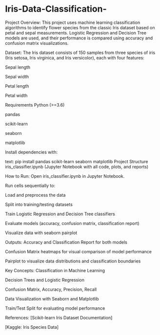 # Iris-Data-Classification-

Project Overview:
This project uses machine learning classification algorithms to identify flower species from the classic Iris dataset based on petal and sepal measurements. Logistic Regression and Decision Tree models are used, and their performance is compared using accuracy and confusion matrix visualizations.

Dataset:
The Iris dataset consists of 150 samples from three species of iris (Iris setosa, Iris virginica, and Iris versicolor), each with four features:

Sepal length

Sepal width

Petal length

Petal width

Requirements
Python (>=3.6)

pandas

scikit-learn

seaborn

matplotlib

Install dependencies with:

text:
pip install pandas scikit-learn seaborn matplotlib
Project Structure
iris_classifier.ipynb (Jupyter Notebook with all code, plots, and reports)

How to Run:
Open iris_classifier.ipynb in Jupyter Notebook.

Run cells sequentially to:

Load and preprocess the data

Split into training/testing datasets

Train Logistic Regression and Decision Tree classifiers

Evaluate models (accuracy, confusion matrix, classification report)

Visualize data with seaborn pairplot

Outputs:
Accuracy and Classification Report for both models

Confusion Matrix heatmaps for visual comparison of model performance

Pairplot to visualize data distributions and classification boundaries

Key Concepts:
Classification in Machine Learning

Decision Trees and Logistic Regression

Confusion Matrix, Accuracy, Precision, Recall

Data Visualization with Seaborn and Matplotlib

Train/Test Split for evaluating model performance

References:
[Scikit-learn Iris Dataset Documentation]

[Kaggle: Iris Species Data]
